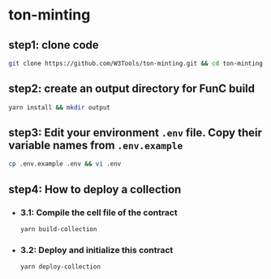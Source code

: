 # ton-minting

## step1: clone code

```bash
git clone https://github.com/W3Tools/ton-minting.git && cd ton-minting
```

## step2: create an output directory for FunC build

```bash
yarn install && mkdir output
```

## step3: Edit your environment `.env` file. Copy their variable names from `.env.example`

```bash
cp .env.example .env && vi .env
```

## step4: How to deploy a collection

-   ### 3.1: Compile the cell file of the contract
    ```bash
    yarn build-collection
    ```
-   ### 3.2: Deploy and initialize this contract
    ```bash
    yarn deploy-collection
    ```
